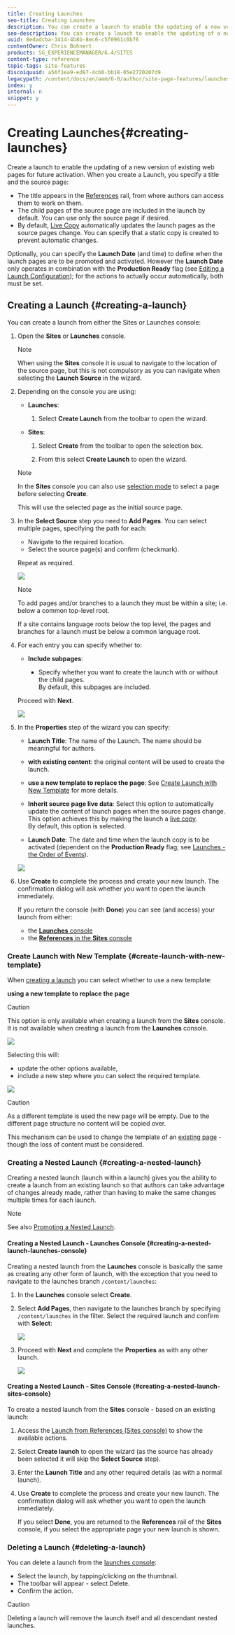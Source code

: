 ```yaml
---
title: Creating Launches
seo-title: Creating Launches
description: You can create a launch to enable the updating of a new version of existing web pages for future activation. 
seo-description: You can create a launch to enable the updating of a new version of existing web pages for future activation. 
uuid: 8edadcba-3414-4b8b-8ec6-c5f0961c6b76
contentOwner: Chris Bohnert
products: SG_EXPERIENCEMANAGER/6.4/SITES
content-type: reference
topic-tags: site-features
discoiquuid: a56f1ea9-ed97-4cb0-bb18-05e2720207d9
legacypath: /content/docs/en/aem/6-0/author/site-page-features/launches
index: y
internal: n
snippet: y
---
```


# Creating Launches{#creating-launches}

Create a launch to enable the updating of a new version of existing web pages for future activation. When you create a Launch, you specify a title and the source page:

* The title appears in the [References](../../../sites/authoring/using/author-environment-tools.md#main-pars-title-11) rail, from where authors can access them to work on them.
* The child pages of the source page are included in the launch by default. You can use only the source page if desired. 
* By default, [Live Copy](../../../sites/administering/using/msm.md) automatically updates the launch pages as the source pages change. You can specify that a static copy is created to prevent automatic changes.

Optionally, you can specify the **Launch Date** (and time) to define when the launch pages are to be promoted and activated. However the **Launch Date** only operates in combination with the **Production Ready** flag (see [Editing a Launch Configuration](../../../sites/authoring/using/launches-editing.md#editingalaunchconfiguration)); for the actions to actually occur automatically, both must be set.

## Creating a Launch {#creating-a-launch}

You can create a launch from either the Sites or Launches console:

1. Open the **Sites** or **Launches** console.

   >[!NOTE]
   >
   >When using the **Sites** console it is usual to navigate to the location of the source page, but this is not compulsory as you can navigate when selecting the **Launch Source** in the wizard.

1. Depending on the console you are using:

    * **Launches**:

        1. Select **Create Launch** from the toolbar to open the wizard.

    * **Sites**:

        1. Select **Create** from the toolbar to open the selection box.  
        
        1. From this select **Create Launch** to open the wizard.

   >[!NOTE]
   >
   >In the **Sites** console you can also use [selection mode](../../../sites/authoring/using/basic-handling.md#navigatingandselectionmode) to select a page before selecting **Create**.
   >
   >
   >This will use the selected page as the initial source page.

1. In the **Select Source** step you need to **Add Pages**. You can select multiple pages, specifying the path for each:

    * Navigate to the required location.
    * Select the source page(s) and confirm (checkmark).

   Repeat as required.

   ![](assets/chlimage_1-231.png)

   >[!NOTE]
   >
   >To add pages and/or branches to a launch they must be within a site; i.e. below a common top-level root. 
   >
   >
   >If a site contains language roots below the top level, the pages and branches for a launch must be below a common language root.

1. For each entry you can specify whether to:

    * **Include subpages**:

        * Specify whether you want to create the launch with or without the child pages.  
          By default, this subpages are included.

   Proceed with **Next**.

   ![](assets/chlimage_1-232.png)

1. In the **Properties** step of the wizard you can specify:

    * **Launch Title**: The name of the Launch. The name should be meaningful for authors.
    * **with existing content**: the original content will be used to create the launch.  
    
    * **use a new template to replace the page**: See [Create Launch with New Template](#createlaunchwithnewtemplate) for more details.  
    
    * **Inherit source page live data**: Select this option to automatically update the content of launch pages when the source pages change. This option achieves this by making the launch a [live copy](../../../sites/administering/using/msm.md).  
      By default, this option is selected.  
    
    * **Launch Date**: The date and time when the launch copy is to be activated (dependent on the **Production Ready** flag; see [Launches - the Order of Events](../../../sites/authoring/using/launches.md#main-pars-title-6)).

   ![](assets/chlimage_1-233.png)

1. Use **Create** to complete the process and create your new launch. The confirmation dialog will ask whether you want to open the launch immediately.

   If you return the console (with **Done**) you can see (and access) your launch from either:

    * the [**Launches** console](../../../sites/authoring/using/launches.md#thelaunchesconsole)
    * the [**References** in the **Sites** console](../../../sites/authoring/using/launches.md#launchesinreferencessitesconsole)

### Create Launch with New Template {#create-launch-with-new-template}

When [creating a launch](../../../sites/authoring/using/launches-creating.md#main-pars-title-2) you can select whether to use a new template:

**using a new template to replace the page**

>[!CAUTION]
>
>This option is only available when creating a launch from the **Sites** console. It is not available when creating a launch from the **Launches** console.

![](assets/chlimage_1-234.png)

Selecting this will:

* update the other options available,  
* include a new step where you can select the required template.

![](assets/chlimage_1-235.png)

>[!CAUTION]
>
>As a different template is used the new page will be empty. Due to the different page structure no content will be copied over.
>
>This mechanism can be used to change the template of an [existing page](../../../sites/authoring/using/managing-pages.md#main-pars-title-0) - though the loss of content must be considered.

### Creating a Nested Launch {#creating-a-nested-launch}

Creating a nested launch (launch within a launch) gives you the ability to create a launch from an existing launch so that authors can take advantage of changes already made, rather than having to make the same changes multiple times for each launch.

>[!NOTE]
>
>See also [Promoting a Nested Launch](../../../sites/authoring/using/launches-promoting.md#promotinganestedlaunch).

#### Creating a Nested Launch - Launches Console {#creating-a-nested-launch-launches-console}

Creating a nested launch from the **Launches** console is basically the same as creating any other form of launch, with the exception that you need to navigate to the launches branch `/content/launches`:

1. In the **Launches** console select **Create**.
1. Select **Add Pages**, then navigate to the launches branch by specifying `/content/launches` in the filter. Select the required launch and confirm with **Select**:

   ![](assets/chlimage_1-236.png)

1. Proceed with **Next** and complete the **Properties** as with any other launch.

   ![](assets/chlimage_1-237.png)

#### Creating a Nested Launch - Sites Console {#creating-a-nested-launch-sites-console}

To create a nested launch from the **Sites** console - based on an existing launch:

1. Access the [Launch from References (Sites console)](../../../sites/authoring/using/launches.md#launchesinreferencessitesconsole) to show the available actions.
1. Select **Create launch** to open the wizard (as the source has already been selected it will skip the **Select Source** step).  

1. Enter the **Launch Title** and any other required details (as with a normal launch).  

1. Use **Create** to complete the process and create your new launch. The confirmation dialog will ask whether you want to open the launch immediately.

   If you select **Done**, you are returned to the **References** rail of the **Sites** console, if you select the appropriate page your new launch is shown.

### Deleting a Launch {#deleting-a-launch}

You can delete a launch from the [launches console](../../../sites/authoring/using/launches.md#thelaunchesconsole):

* Select the launch, by tapping/clicking on the thumbnail.
* The toolbar will appear - select Delete.
* Confirm the action.

>[!CAUTION]
>
>Deleting a launch will remove the launch itself and all descendant nested launches.

